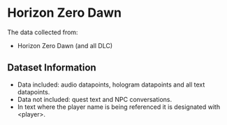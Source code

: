 # Horizon Zero Dawn

The data collected from:

- Horizon Zero Dawn (and all DLC)

## Dataset Information

- Data included: audio datapoints, hologram datapoints and all text datapoints.
- Data not included: quest text and NPC conversations. 
- In text where the player name is being referenced it is designated with \<player\>.



